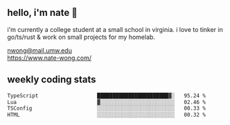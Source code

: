 ## hello, i'm nate 👋
i'm currently a college student at a small school in virginia. i love to tinker in go/ts/rust & work on small projects for my homelab.

nwong@mail.umw.edu <br/>
https://www.nate-wong.com/

## weekly coding stats
<!--START_SECTION:waka-->

```txt
TypeScript                   ███████████████████████▓░   95.24 %
Lua                          ▓░░░░░░░░░░░░░░░░░░░░░░░░   02.46 %
TSConfig                     ░░░░░░░░░░░░░░░░░░░░░░░░░   00.33 %
HTML                         ░░░░░░░░░░░░░░░░░░░░░░░░░   00.32 %
```

<!--END_SECTION:waka-->
